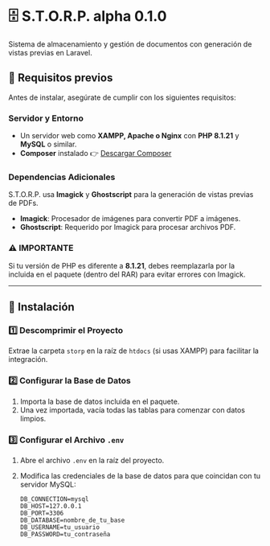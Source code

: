 # 🗄️ S.T.O.R.P. alpha 0.1.0  

Sistema de almacenamiento y gestión de documentos con generación de vistas previas en Laravel.  

## 🔧 Requisitos previos  

Antes de instalar, asegúrate de cumplir con los siguientes requisitos:  

### **Servidor y Entorno**  
- Un servidor web como **XAMPP, Apache o Nginx** con **PHP 8.1.21** y **MySQL** o similar.  
- **Composer** instalado 👉 [Descargar Composer](https://getcomposer.org/)  

### **Dependencias Adicionales**  
S.T.O.R.P. usa **Imagick** y **Ghostscript** para la generación de vistas previas de PDFs.  

- **Imagick**: Procesador de imágenes para convertir PDF a imágenes.  
- **Ghostscript**: Requerido por Imagick para procesar archivos PDF.  

### **⚠ IMPORTANTE**  
Si tu versión de PHP es diferente a **8.1.21**, debes reemplazarla por la incluida en el paquete (dentro del RAR) para evitar errores con Imagick.  

---

## 📂 **Instalación**  

### **1️⃣ Descomprimir el Proyecto**  
Extrae la carpeta `storp` en la raíz de `htdocs` (si usas XAMPP) para facilitar la integración.  

### **2️⃣ Configurar la Base de Datos**  
1. Importa la base de datos incluida en el paquete.  
2. Una vez importada, vacía todas las tablas para comenzar con datos limpios.  

### **3️⃣ Configurar el Archivo `.env`**  
1. Abre el archivo `.env` en la raíz del proyecto.  
2. Modifica las credenciales de la base de datos para que coincidan con tu servidor MySQL:  

   ```env
   DB_CONNECTION=mysql
   DB_HOST=127.0.0.1
   DB_PORT=3306
   DB_DATABASE=nombre_de_tu_base
   DB_USERNAME=tu_usuario
   DB_PASSWORD=tu_contraseña
